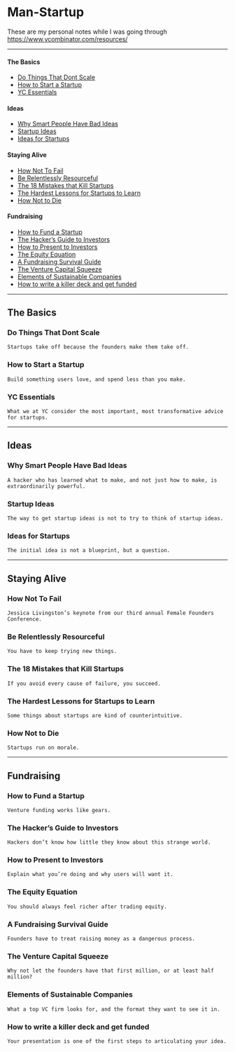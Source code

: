 # Man-Startup
These are my personal notes while I was going through https://www.ycombinator.com/resources/


---
#### The Basics 
* [Do Things That Dont Scale](#Do-Things-That-Dont-Scale)
* [How to Start a Startup](#How-to-Start-a-Startup)
* [YC Essentials](#YC-Essentials)

#### Ideas
* [Why Smart People Have Bad Ideas](#Why-Smart-People-Have-Bad-Ideas)
* [Startup Ideas](#Startup-Ideas)
* [Ideas for Startups](#Ideas-for-Startups)

#### Staying Alive
* [How Not To Fail](#How-Not-To-Fail)
* [Be Relentlessly Resourceful](#Be-Relentlessly-Resourceful)
* [The 18 Mistakes that Kill Startups](#The-18-Mistakes-that-Kill-Startups)
* [The Hardest Lessons for Startups to Learn](#The-Hardest-Lessons-for-Startups-to-Learn)
* [How Not to Die](#How-Not-to-Die)

#### Fundraising
* [How to Fund a Startup](#How-to-Fund-a-Startup)
* [The Hacker’s Guide to Investors](#The-Hackers-Guide-to-Investors)
* [How to Present to Investors](#How-to-Present-to-Investors)
* [The Equity Equation](#The-Equity-Equation)
* [A Fundraising Survival Guide](#A-Fundraising-Survival-Guide)
* [The Venture Capital Squeeze](#The-Venture-Capital-Squeeze)
* [Elements of Sustainable Companies](#Elements-of-Sustainable-Companies)
* [How to write a killer deck and get funded](#How-to-write-a-killer-deck-and-get-funded)

---

## The Basics
### Do Things That Dont Scale<a name="Do-Things-That-Dont-Scale"></a>
```
Startups take off because the founders make them take off.
```

### How to Start a Startup<a name="How-to-Start-a-Startup"></a>
```
Build something users love, and spend less than you make.
```

### YC Essentials<a name="YC-Essentials"></a>
```
What we at YC consider the most important, most transformative advice for startups.
```

---

## Ideas
### Why Smart People Have Bad Ideas<a name="Why-Smart-People-Have-Bad-Ideas"></a>
```
A hacker who has learned what to make, and not just how to make, is extraordinarily powerful.
```

### Startup Ideas<a name="Startup-Ideas"></a>
```
The way to get startup ideas is not to try to think of startup ideas.
```

### Ideas for Startups<a name="Ideas-for-Startups"></a>
```
The initial idea is not a blueprint, but a question.
```

---

## Staying Alive
### How Not To Fail<a name="How-Not-To-Fail"></a>
```
Jessica Livingston’s keynote from our third annual Female Founders Conference.
```

### Be Relentlessly Resourceful<a name="Be-Relentlessly-Resourceful"></a>
```
You have to keep trying new things.
```

### The 18 Mistakes that Kill Startups<a name="The-18-Mistakes-that-Kill-Startups"></a>
```
If you avoid every cause of failure, you succeed.
```

### The Hardest Lessons for Startups to Learn<a name="The-Hardest-Lessons-for-Startups-to-Learn"></a>
```
Some things about startups are kind of counterintuitive.
```

### How Not to Die<a name="How-Not-to-Die"></a>
```
Startups run on morale.
```
---
## Fundraising

### How to Fund a Startup<a name="How-to-Fund-a-Startup"></a>
```
Venture funding works like gears.
```

### The Hacker’s Guide to Investors<a name="The-Hackers-Guide-to-Investors"></a>
```
Hackers don’t know how little they know about this strange world.
```

### How to Present to Investors<a name="How-to-Present-to-Investors"></a>
```
Explain what you’re doing and why users will want it.
```

### The Equity Equation<a name="The-Equity-Equation"></a>
```
You should always feel richer after trading equity.
```

### A Fundraising Survival Guide<a name="A-Fundraising-Survival-Guide"></a>
```
Founders have to treat raising money as a dangerous process.
```

### The Venture Capital Squeeze<a name="The-Venture-Capital-Squeeze"></a>
```
Why not let the founders have that first million, or at least half million?
```

### Elements of Sustainable Companies<a name="Elements-of-Sustainable-Companies"></a>
```
What a top VC firm looks for, and the format they want to see it in.
```

### How to write a killer deck and get funded<a name="How-to-write-a-killer-deck-and-get-funded"></a>
```
Your presentation is one of the first steps to articulating your idea.
```
